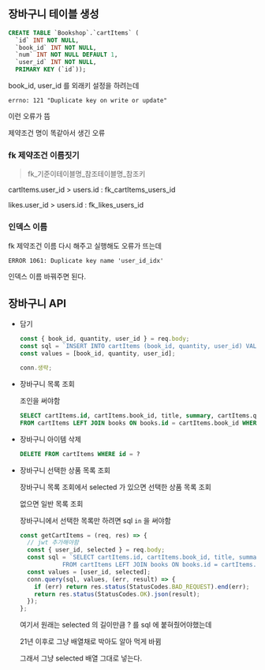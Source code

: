 ## 장바구니 테이블 생성

```sql
CREATE TABLE `Bookshop`.`cartItems` (
  `id` INT NOT NULL,
  `book_id` INT NOT NULL,
  `num` INT NOT NULL DEFAULT 1,
  `user_id` INT NOT NULL,
  PRIMARY KEY (`id`));
```

book_id, user_id 를 외래키 설정을 하려는데

```
errno: 121 "Duplicate key on write or update"
```

이런 오류가 뜸

제약조건 명이 똑같아서 생긴 오류

### fk 제약조건 이름짓기

> fk\_기준이테이블명\_참조테이블명\_참조키

cartItems.user_id > users.id : fk_cartItems_users_id

likes.user_id > users.id : fk_likes_users_id

### 인덱스 이름

fk 제약조건 이름 다시 해주고 실행해도 오류가 뜨는데

```
ERROR 1061: Duplicate key name 'user_id_idx'
```

인덱스 이름 바꿔주면 된다.

## 장바구니 API

- 담기

  ```js
  const { book_id, quantity, user_id } = req.body;
  const sql = `INSERT INTO cartItems (book_id, quantity, user_id) VALUES(?, ?, ?)`;
  const values = [book_id, quantity, user_id];

  conn.생략;
  ```

- 장바구니 목록 조회

  조인을 써야함

  ```sql
  SELECT cartItems.id, cartItems.book_id, title, summary, cartItems.quantity, price
  FROM cartItems LEFT JOIN books ON books.id = cartItems.book_id WHERE user_id = 1;
  ```

- 장바구니 아이템 삭제

  ```sql
  DELETE FROM cartItems WHERE id = ?
  ```

- 장바구니 선택한 상품 목록 조회

  장바구니 목록 조회에서 selected 가 있으면 선택한 상품 목록 조회

  없으면 일반 목록 조회

  장바구니에서 선택한 목록만 하려면 sql `in` 을 써야함

  ```js
  const getCartItems = (req, res) => {
    // jwt 추가해야함
    const { user_id, selected } = req.body;
    const sql = `SELECT cartItems.id, cartItems.book_id, title, summary, cartItems.quantity, price  
              FROM cartItems LEFT JOIN books ON books.id = cartItems.book_id WHERE user_id = ? AND cartItems.id IN (?)`;
    const values = [user_id, selected];
    conn.query(sql, values, (err, result) => {
      if (err) return res.status(StatusCodes.BAD_REQUEST).end(err);
      return res.status(StatusCodes.OK).json(result);
    });
  };
  ```

  여기서 원래는 selected 의 길이만큼 ? 를 sql 에 붙혀줬어야했는데

  21년 이후로 그냥 배열채로 박아도 알아 먹게 바뀜

  그래서 그냥 selected 배열 그대로 넣는다.
